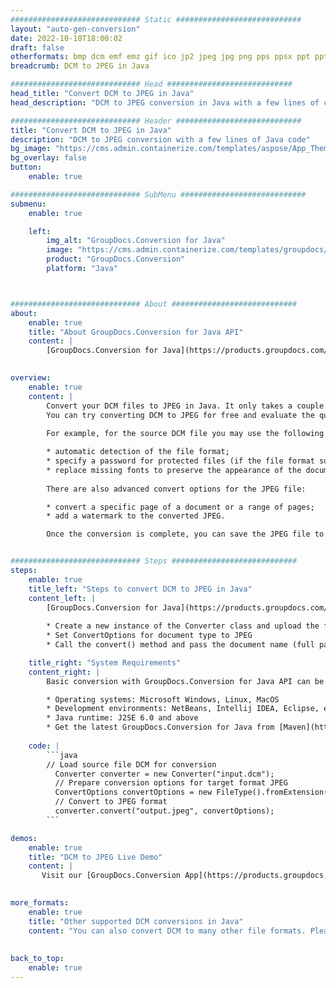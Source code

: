 ```yaml
---
############################# Static ############################
layout: "auto-gen-conversion"
date: 2022-10-18T18:00:02
draft: false
otherformats: bmp dcm emf emz gif ico jp2 jpeg jpg png pps ppsx ppt pptx psb psd svg svgz tga tif tiff webp wmf wmz
breadcrumb: DCM to JPEG in Java

############################# Head ############################
head_title: "Convert DCM to JPEG in Java"
head_description: "DCM to JPEG conversion in Java with a few lines of code. Convert over 160 file formats using the GroupDocs document conversion API for Java"

############################# Header ############################
title: "Convert DCM to JPEG in Java"
description: "DCM to JPEG conversion with a few lines of Java code"
bg_image: "https://cms.admin.containerize.com/templates/aspose/App_Themes/V3/images/bg/header1.png"
bg_overlay: false
button:
    enable: true

############################# SubMenu ############################
submenu:
    enable: true

    left:
        img_alt: "GroupDocs.Conversion for Java"
        image: "https://cms.admin.containerize.com/templates/groupdocs/images/product-logos/90x90-noborder/groupdocs-conversion-java.png"
        product: "GroupDocs.Conversion"
        platform: "Java"



############################# About ############################
about:
    enable: true
    title: "About GroupDocs.Conversion for Java API"
    content: |
        [GroupDocs.Conversion for Java](https://products.groupdocs.com/conversion/java/) is an advanced file format conversion API for converting between popular image and document formats such as Microsoft Office, OpenDocument, PDF, HTML, email, CAD. and much more with just a few lines of code. The native API automatically detects the formats of the original documents and offers many options for customizing the converted documents. Along with the function of extracting information from a document, it also supports caching of the conversion results to the local disk by default. However, any type of cache storage can be supported by implementing the appropriate interfaces - Amazon S3, Dropbox, Google Drive, Windows Azure, Reddis, or any others.
    

overview:
    enable: true
    content: |
        Convert your DCM files to JPEG in Java. It only takes a couple of lines of Java code on any platform of your choice, such as Windows, Linux, macOS.
        You can try converting DCM to JPEG for free and evaluate the quality of the conversion results. Along with simple file conversion scripts, you can try more sophisticated options for loading the DCM source file and storing the JPEG output. 
        
        For example, for the source DCM file you may use the following load options:

        * automatic detection of the file format;
        * specify a password for protected files (if the file format supports it);
        * replace missing fonts to preserve the appearance of the document.
        
        There are also advanced convert options for the JPEG file:

        * convert a specific page of a document or a range of pages;
        * add a watermark to the converted JPEG.

        Once the conversion is complete, you can save the JPEG file to your local file path or to any third party storage such as FTP, Amazon S3, Google Drive, Dropbox etc. Please note - to convert DCM to JPEG, you do not need to install any additional software, such as MS Office, Open Office, Adobe Acrobat Reader etc.


############################# Steps ############################
steps:
    enable: true
    title_left: "Steps to convert DCM to JPEG in Java"
    content_left: |
        [GroupDocs.Conversion for Java](https://products.groupdocs.com/conversion/java/) allows developers to easily convert DCM file to JPEG with a few lines of code.
        
        * Create a new instance of the Converter class and upload the file DCM with the full path
        * Set ConvertOptions for document type to JPEG
        * Call the convert() method and pass the document name (full path) and format (JPEG) as a parameter

    title_right: "System Requirements"
    content_right: |
        Basic conversion with GroupDocs.Conversion for Java API can be done with just a few lines of code. Our APIs are supported on all major platforms and operating systems. Before executing the code below, make sure you have the following prerequisites installed on your system.

        * Operating systems: Microsoft Windows, Linux, MacOS
        * Development environments: NetBeans, Intellij IDEA, Eclipse, etc.
        * Java runtime: J2SE 6.0 and above
        * Get the latest GroupDocs.Conversion for Java from [Maven](https://repository.groupdocs.com/webapp/#/artifacts/browse/tree/General/repo/com/groupdocs/groupdocs-conversion)
         
    code: |
        ```java    
        // Load source file DCM for conversion
          Converter converter = new Converter("input.dcm");
          // Prepare conversion options for target format JPEG
          ConvertOptions convertOptions = new FileType().fromExtension("jpeg").getConvertOptions();
          // Convert to JPEG format
          converter.convert("output.jpeg", convertOptions);
        ```

demos:
    enable: true
    title: "DCM to JPEG Live Demo"
    content: |
       Visit our [GroupDocs.Conversion App](https://products.groupdocs.app/conversion/family) website and try DCM to JPEG conversion now. The free demo has the following benefits
          

more_formats:
    enable: true
    title: "Other supported DCM conversions in Java"
    content: "You can also convert DCM to many other file formats. Please see the list below."
       
       
back_to_top:
    enable: true
---
```


